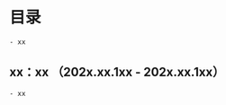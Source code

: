 <!--
 * @Descripttion: Sustainable
 * @version: 1.0.0
 * @Author: Kenny
 * @Date: 2021-10-29 22:47:57
 * @LastEditors: ~
 * @LastEditTime: 2024-06-03 12:04:17
-->
# 目录

```bash
- xx
```

## xx：xx （202x.xx.1xx - 202x.xx.1xx）

```bash
- xx
```
